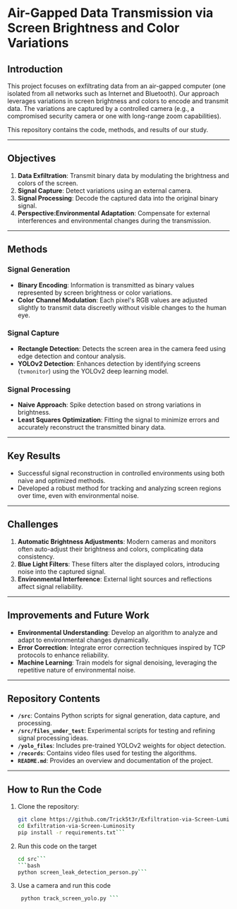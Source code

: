 # Air-Gapped Data Transmission via Screen Brightness and Color Variations

## Introduction

This project focuses on exfiltrating data from an air-gapped computer (one isolated from all networks such as Internet and Bluetooth). Our approach leverages variations in screen brightness and colors to encode and transmit data. The variations are captured by a controlled camera (e.g., a compromised security camera or one with long-range zoom capabilities).

This repository contains the code, methods, and results of our study.

---

## Objectives

1. **Data Exfiltration**: Transmit binary data by modulating the brightness and colors of the screen.
2. **Signal Capture**: Detect variations using an external camera.
3. **Signal Processing**: Decode the captured data into the original binary signal.
4. **Perspective:Environmental Adaptation**: Compensate for external interferences and environmental changes during the transmission.

---

## Methods

### Signal Generation
- **Binary Encoding**: Information is transmitted as binary values represented by screen brightness or color variations.
- **Color Channel Modulation**: Each pixel's RGB values are adjusted slightly to transmit data discreetly without visible changes to the human eye.

### Signal Capture
- **Rectangle Detection**: Detects the screen area in the camera feed using edge detection and contour analysis.
- **YOLOv2 Detection**: Enhances detection by identifying screens (`tvmonitor`) using the YOLOv2 deep learning model.

### Signal Processing
- **Naive Approach**: Spike detection based on strong variations in brightness.
- **Least Squares Optimization**: Fitting the signal to minimize errors and accurately reconstruct the transmitted binary data.

---

## Key Results

- Successful signal reconstruction in controlled environments using both naive and optimized methods.
- Developed a robust method for tracking and analyzing screen regions over time, even with environmental noise.

---

## Challenges

1. **Automatic Brightness Adjustments**: Modern cameras and monitors often auto-adjust their brightness and colors, complicating data consistency.
2. **Blue Light Filters**: These filters alter the displayed colors, introducing noise into the captured signal.
3. **Environmental Interference**: External light sources and reflections affect signal reliability.

---

## Improvements and Future Work

- **Environmental Understanding**: Develop an algorithm to analyze and adapt to environmental changes dynamically.
- **Error Correction**: Integrate error correction techniques inspired by TCP protocols to enhance reliability.
- **Machine Learning**: Train models for signal denoising, leveraging the repetitive nature of environmental noise.

---

## Repository Contents

- **`/src`**: Contains Python scripts for signal generation, data capture, and processing.
- **`/src/files_under_test`**: Experimental scripts for testing and refining signal processing ideas.
- **`/yolo_files`**: Includes pre-trained YOLOv2 weights for object detection.
- **`/records`**: Contains video files used for testing the algorithms.
- **`README.md`**: Provides an overview and documentation of the project.

---

## How to Run the Code

1. Clone the repository:
   ```bash
   git clone https://github.com/Trick5t3r/Exfiltration-via-Screen-Luminosity.git
   cd Exfiltration-via-Screen-Luminosity
   pip install -r requirements.txt```

2. Run this code on the target
   ```bash
   cd src```
   ```bash
   python screen_leak_detection_person.py```

3. Use a camera and run this code
   ```bash
    python track_screen_yolo.py ```